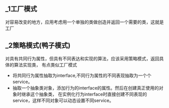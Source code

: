 ## _1工厂模式
对容易改变的地方，应用考虑用一个单独的类做创造并返回一个需要的类，这就是工厂

## _2策略模式(鸭子模式)
对具有共同行为属性，但具有不同表达和实现的算法，应该采用策略模式，返回具体的算法实现类，
有点类似工厂模式

- 将共同行为属性抽取为interface,不同行为属性的不同表现抽取为一个个service。
- 抽取一个抽象类对象，添加行为的interface的属性。然后在创建真正使用的对象时继承这个抽象类，
在实例化行为interface时直接创建不同表现的service，这样不同对象可以动态设置不同service。

